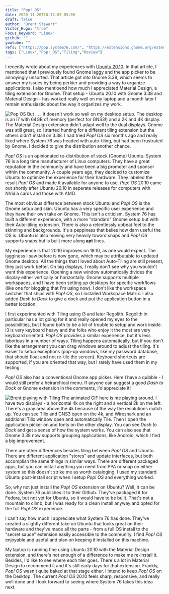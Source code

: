 ```yaml
---
title: "Pop! OS"
date: 2020-11-26T10:17:03-05:00
draft: false
author: "Brent Stewart"
Victor_Hugo: "true"
Focus_Keyword: "Linux"
github: ""
youtube: ""
refs: ["https://pop.system76.com/", "https://extensions.gnome.org/extension/1485/workspace-matrix/", "https://extensions.gnome.org/extension/307/dash-to-dock/"]
tags: ["Linux","Pop!_OS","Tiling","Review"]
---
```

I recently wrote about my experiences with [Ubuntu 20.10](/ubuntu2010).  In that article, I mentioned that I previously found Gnome laggy and the app picker to be annoyingly unsorted.  That article got into Gnome 3.38, which seems to answer my issues by being perkier and providing a way to organize applications.  I also mentioend how much I appreciated Material Design, a tiling extension for Gnome.  That setup - Ubuntu 20.10 with Gnome 3.38 and Material Design - has worked really well on my laptop and a month later I remain enthusiastic about the way it organizes my work.

![Pop OS](https://pop.system76.com/_nuxt/img/623f266-700.png#floatright) 
But . . . it doesn't work so well on my desktop setup.  The desktop is an i7 with 64GB of memory (perfect for GNS3!) and a 2K and 4K display.  The Material Design extension didn't adapt well to the dual displays.  Gnome was still great, so I started hunting for a different tiling extension but the others didn't install on 3.38.  I had tried _Pop! OS_ six months ago and really liked where System 76 was headed with auto-tiling, but had been frustrated by Gnome.  I decided to give the distribution another chance.

_Pop! OS_ is an opinionated re-distribution of stock (Gnome) Ubuntu.  System 76 is a long time manufacturer of Linux computers.  They have a great reputation in the community and have been a big promoter and sponsor within the community.  A couple years ago, they decided to customize Ubuntu to optimize the experience for their hardware.  They labeled the result _Pop! OS_ and made it available for anyone to use.  _Pop! OS_ 20.10 came out shortly after Ubuntu 20.10 in seperate releases for computers with NVidia cards and those with AMD.

The most obvious differnce between stock Ubuntu and _Pop! OS_ is the Gnome setup and skin.  Ubuntu has a very specific user experience and they have their own take on Gnome.  This isn't a criticism.  System 76 has built a different experience, with a more "standard" Gnome setup but with their Auto-tiling extension.  There is also a relentlessly upbeat feel to the skinning and backgrounds.  It's a peppiness that belies how darn useful the OS is.  Ubuntu is also moving very heavily toward snaps and _Pop! OS_ supports snaps but is built more along __apt__ lines.

My experience is that 20.10 improves on 19.10, as one would expect.  The lagginess I saw before is now gone, which may be attributable to updated Gnome desktop.  All the things that I loved about Auto-Tiling are still present, they just work better.  On big displays, I really don't see why you wouldn't want this experience.  Opening a new window automatically divides the display either vertically or horizontally.  Gnome supports multiple workspaces, and I have been setting up desktops for specific workflows (like one for blogging that I'm using now).  I don't like the workspace switcher that ships with _Pop! OS_, so I installed Workspace Matrix.  I also added _Dash to Dock_ to give a dock and put the application button in a better location.

I first experimented with Tiling using i3 and later Regolith.  Regolith in particular has a lot going for it and really opened my eyes to the possibilities, but I found both to be a lot of trouble to setup and work inside.  i3 is very keyboard heavy and the folks who enjoy it the most are very keyboard oriented.  _Pop! OS_ provides a similar experience, but it's less laborious in a number of ways.  Tiling happens automatically, but if you don't like the arrangement you can drag windows around to adjust the tiling.  It's easier to setup exceptions (pop-up windows, like my password database, that should float and not re-tile the screen).  Keyboard shortcuts are supported, if you are oriented that way, but I rarely have used them in my testing.

_Pop! OS_ also has a conventional Gnome app picker.  Here I have a quibble - I would still prefer a heirarchical menu.  If anyone can suggest a good _Dash to Dock_ or Gnome extension in the comments, I'd appreciate it!   

![Brent playing with Tiling](/Peek_Pop!_OS.gif#floatright)
The animated GIF here is me playing around.  I have two displays - a horizontal 4k on the right and a vertical 2k on the left.  There's a gray area above the 4k because of the way the resolutions match up.  You can see Tilix and GNS3 open on the 4k, and Wireshark and an additional Tilix window open and automatically Tile.  Then I open the application picker on and fonts on the other display.  You can see _Dash to Dock_ and get a sense of how the system works.  You can also see that Gnome 3.38 now supports grouping applications, like Android, which I find a big improvement.

There are other differences besides tiling between _Pop! OS_ and Ubuntu.  There are different application "stores" and update interfaces, but both accomplish the same things in similar ways.  There are different packaged apps, but you can install anything you need from PPA or snap on either system so this doesn't strike me as worth cataloging.  I used my standard Ubuntu post-install script when I setup _Pop! OS_ and everything worked.

So, why not just install the _Pop! OS_ extension on Ubuntu?  Well, it can be done.  System 76 publishes it to their Github.  They've packaged it for Fedora, but not yet for Ubuntu, so it would have to be built.  That's not a mountain to climb, but I was ready for a clean install anyway and opted for the full _Pop! OS_ experience.

I can't say how much I appreciate what System 76 has done.  They've created a slightly different take on Ubuntu that looks great on their hardware and they've made all the parts - from a full OS install to the "secret sauce" extension easily accessible to the community.  I find _Pop! OS_ enjoyable and useful and plan on keeping it installed on this machine.

My laptop is running fine using Ubuntu 20.10 with the Material Design extension, and there's not enough of a difference to make me re-install it.   Besides, I'd like to see where each tiler goes.  There's a lot in Material Design to recommend it and it's still early days for that extension.  Frankly, _Pop! OS_ wasn't quite baked at that stage either.  I intend to keep _Pop! OS_ on the Desktop. The current _Pop! OS_ 20.10 feels sharp, responsive, and really well done and I look forward to seeing where System 76 takes this idea next.